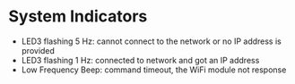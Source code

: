 # System Indicators
* LED3 flashing 5 Hz: cannot connect to the network or no IP address is provided
* LED3 flashing 1 Hz: connected to network and got an IP address 
* Low Frequency Beep: command timeout, the WiFi module not response
